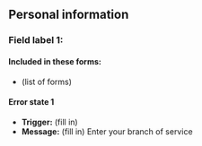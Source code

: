 ## Personal information

### Field label 1: 

#### Included in these forms:
  - (list of forms)

#### Error state 1
- **Trigger:** (fill in)
- **Message:** (fill in) Enter your branch of service
